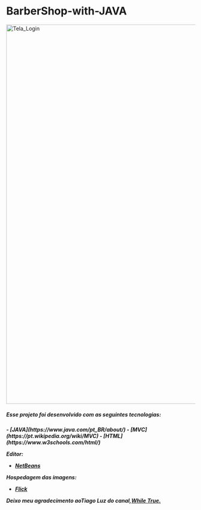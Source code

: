 # BarberShop-with-JAVA


<a data-flickr-embed="true" href="https://www.flickr.com/gp/188964866@N08/wTekA0" title="Tela_Login"><img src="https://live.staticflickr.com/65535/50005978586_57c3a4229b_b.jpg" width="779" height="1009" alt="Tela_Login"></a>


<h5>Esse projeto foi desenvolvido com as seguintes tecnologias:<h5>
- [JAVA](https://www.java.com/pt_BR/about/)
- [MVC](https://pt.wikipedia.org/wiki/MVC)
- [HTML](https://www.w3schools.com/html/)

Editor:  
- [NetBeans](https://netbeans.org/)

Hospedagem das imagens:
- [Flick](https://www.flickr.com/)


Deixo meu agradecimento ao<strong>Tiago Luz </strong>do canal,<a href="https://www.youtube.com/channel/UCI4mJ2FXeA-RuDbwZA0z_MA/videos">While True.</a> 
